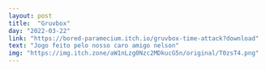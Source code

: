 ```yaml
---
layout: post
title:  "Gruvbox"
day: "2022-03-22"
link: "https://bored-paramecium.itch.io/gruvbox-time-attack?download"
text: "Jogo feito pelo nosso caro amigo nelson"
img: "https://img.itch.zone/aW1nLzg0Nzc2MDkucG5n/original/T0zsT4.png"
---
```

